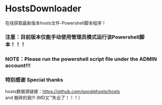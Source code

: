 # HostsDownloader
在线获取最新版本hosts文件-Powershell脚本程序！
### 注意：目前版本仅能手动使用管理员模式运行该Powershell脚本！！！
### NOTE：Please run the powershell script file under the ADMIN account!!!

### 特别感谢 Special thanks
hosts数据源链接：https://github.com/googlehosts/hosts
<br/>
and 搬砖的我!!! (MD又™失业了！！！）
